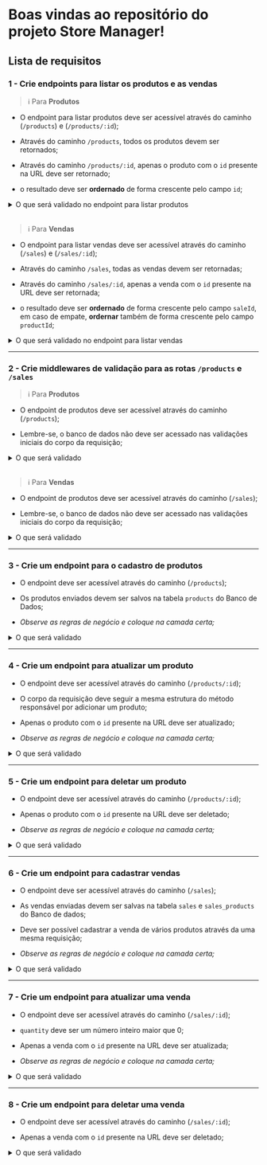 # Boas vindas ao repositório do projeto Store Manager!

## Lista de requisitos

### 1 - Crie endpoints para listar os produtos e as vendas

> :information_source: Para **Produtos**

- O endpoint para listar produtos deve ser acessível através do caminho (`/products`) e (`/products/:id`);

- Através do caminho `/products`, todos os produtos devem ser retornados;

- Através do caminho `/products/:id`, apenas o produto com o `id` presente na URL deve ser retornado;

- o resultado deve ser **ordernado** de forma crescente pelo campo `id`;

<details close>
  <summary>O que será validado no endpoint para listar produtos</summary>
  <br>

  > :point_right: Para o endpoint `GET /products`, será validado que todos produtos estão sendo retornados.
  - sua API deve responder com status http `200` e o seguinte `body`:
  ```json
    [
      {
        "id": 1,
        "name": "produto A",
        "quantity": 10
      },
      {
        "id": 2,
        "name": "produto B",
        "quantity": 20
      }
    ]
  ```

  > :point_right: Para o endpoint `GET /products/:id`, será validado que é possível listar um determinado produto.
  - sua API deve responder com status http `200` e o seguinte `body`:
    ```json
      {
        "id": 1,
        "name": "produto A",
        "quantity": 10
      }
    ```

  > :point_right: Para o endpoint `GET /products/:id`, será validado que não é possível listar um produto que não existe.

  - sua API deve responder com status http `404` e o seguinte `body`:
    ```json
      { "message": "Product not found" }
    ```
</details>
<br>

> :information_source: Para **Vendas**

- O endpoint para listar vendas deve ser acessível através do caminho (`/sales`) e (`/sales/:id`);

- Através do caminho `/sales`, todas as vendas devem ser retornadas;

- Através do caminho `/sales/:id`, apenas a venda com o `id` presente na URL deve ser retornada;

- o resultado deve ser **ordernado** de forma crescente pelo campo `saleId`, em caso de empate, **ordernar** também de forma crescente pelo campo `productId`;

<details close>
  <summary>O que será validado no endpoint para listar vendas</summary>
  <br>

  > :point_right: Para o endpoint `GET /sales`, será validado que todas vendas estão sendo retornados.
  - sua API deve responder com status http `200` e o seguinte `body`:
  ```json
    [
      {
        "saleId": 1,
        "date": "2021-09-09T04:54:29.000Z",
        "productId": 1,
        "quantity": 2
      },
      {
        "saleId": 1,
        "date": "2021-09-09T04:54:54.000Z",
        "productId": 2,
        "quantity": 2
      }
    ]
  ```

  > :point_right: Para o endpoint `GET /sales/:id`, será validado que é possível listar uma determinada venda.
  - sua API deve responder com status http `200` e o seguinte `body`:
    ```json
      [
        {
          "date": "2021-09-09T04:54:29.000Z",
          "productId": 1,
          "quantity": 2
        },
        {
          "date": "2021-09-09T04:54:54.000Z",
          "productId": 2,
          "quantity": 2
        }
      ]
    ```

  > :point_right: Para o endpoint `GET /sales/:id`, será validado que não é possível listar uma venda que não existe.
  - sua API deve responder com status http `404` e o seguinte `body`:
    ```json
      { "message": "Sale not found" }
    ```
</details>

---

### 2 - Crie middlewares de validação para as rotas `/products` e `/sales`

> :information_source: Para **Produtos**

- O endpoint de produtos deve ser acessível através do caminho (`/products`);

- Lembre-se, o banco de dados não deve ser acessado nas validações iniciais do corpo da requisição;

<details close>
  <summary>O que será validado</summary>
  <br>
  
  > :warning: Nenhum dos casos testados com informações inválidas ou com campos faltantes fará acesso ao banco de dados.
  
  > :point_right: Para o endpoint `POST /products`, o campo `name` deve ser uma _string_ com 5 ou mais caracteres e deve ser único.
  - Quando a requisição é feita sem o atributo `name` :  
    ```json
      { "quantity": 100 }
    ```
    - sua API deve responder com status http `400` e o seguinte `body`:
    ```json
      { "message": "\"name\" is required" }          
    ```
  - Quando a requisição é feita e contém o seguinte `body`:
    ```json
      { "name": "pro", "quantity": 100 }
    ```
    - sua API deve responder com status http `422` e o seguinte `body`:
    ```json
      { "message": "\"name\" length must be at least 5 characters long" }          
    ```


  > :point_right: O campo`quantity` deve ser um número inteiro maior que 0.
  - Quando a requisição é feita sem o atributo `quantity` :
    ``` json
      { "name": "produto" }
    ```
    - sua API deve responder com status http `400` e o seguinte `body`:
    ``` json
      { "message": "\"quantity\" is required" } 
    ```

  - Quando a requisição é feita com o `quantity`  menor ou igual a 0:
    ```json
      { "name": "produto", "quantity": 0 }
    ```
     ```json
      { "name": "produto", "quantity": -1 }
    ```
    - sua API deve responder com status http `422` e o seguinte `body`:
    ```json
    { "message": "\"quantity\" must be greater than or equal to 1" }           
    ```
</details>
<br>

> :information_source: Para **Vendas**

- O endpoint de produtos deve ser acessível através do caminho (`/sales`);

- Lembre-se, o banco de dados não deve ser acessado nas validações iniciais do corpo da requisição;

<details close>
  <summary>O que será validado</summary>
  <br>

  > :warning: Nenhum dos casos testados com informações inválidas ou com campos faltantes fará acesso ao banco de dados.
  
  > :point_right: será validado que o campo `productId` está presente no body.
  - Quando a requisição é feita sem o atributo `productId` :
    ```json
      [{ "quantity": 2 }]
    ```
    - sua API deve responder com status http `400` e o seguinte `body`:
    ```json
      { "message": "\"productId\" is required" }           
    ```
  
  > :point_right: será validado que o campo `quantity` está presente no body.
  - Quando a requisição é feita sem o atributo `quantity` :
    ```json
      [{ "productId": 1 }]
    ```
    - sua API deve responder com status http `400` e o seguinte `body`:
    ```json
      { "message": "\"quantity\" is required" }           
    ```
  
  - Quando a requisição é feita com o `quantity`  menor ou igual a 0:
    ```json
      [{ "productId": 1, "quantity": 0 }]
    ```
     ```json
      [{ "productId": 1, "quantity": -1 }]
    ```
    - sua API deve responder com status http `422` e o seguinte `body`:
    ```json
    { "message": "\"quantity\" must be greater than or equal to 1" }           
    ```
</details>

---
  
### 3 - Crie um endpoint para o cadastro de produtos

- O endpoint deve ser acessível através do caminho (`/products`);

- Os produtos enviados devem ser salvos na tabela `products` do Banco de Dados;

- *Observe as regras de negócio e coloque na camada certa;*

<details close>
  <summary>O que será validado</summary>
  <br>

  > :point_right: Para o endpoint `POST /products`, o campo `name` deve ser uma _string_ com 5 ou mais caracteres e deve ser único.

  - Quando a requisição é feita com o atributo `name` igual um já cadastrado:
    ```json
      { "name": "produto", "quantity": 100 }
    ```
    - sua API deve responder com status http `409` e o seguinte `body`:
    ```json
      { "message": "Product already exists" }
    ```

  > :point_right: Para o endpoint `POST /products`, quando a requisição é feita corretamente, o produto deve ser cadastrado.
  - Quando a requisição é feita e contém o seguinte `body`:
    ```json
      { "name": "produto", "quantity": 10 }
    ```
    - sua API deve responder com status http `201` e o seguinte `body`:
    ```json
      { "id": 1, "name": "produto", "quantity": 10 }

</details>

---

### 4 - Crie um endpoint para atualizar um produto

- O endpoint deve ser acessível através do caminho (`/products/:id`);

- O corpo da requisição deve seguir a mesma estrutura do método responsável por adicionar um produto;

- Apenas o produto com o `id` presente na URL deve ser atualizado;

- *Observe as regras de negócio e coloque na camada certa;*

<details close>
  <summary>O que será validado</summary>
  <br>

  > :point_right: Para o endpoint `PUT /products/:id`, quando a requisição é feita corretamente, o produto deve ser alterado.
  - Quando a requisição é feita e contém o seguinte `body`:
    ```json
      { "name": "produto", "quantity": 15 }
    ```
    - sua API deve responder com status http `200` e o seguinte `body`:
    ```json
      { "id": 1, "name": "produto", "quantity": 15 }
    ```

  > :point_right: Para o endpoint `PUT /products/:id`, será validado que não é possível alterar um produto que não existe.
  - sua API deve responder com status http `404` e o seguinte `body`:
    ```json
      { "message": "Product not found" }
    ```
</details>

---




### 5 - Crie um endpoint para deletar um produto

- O endpoint deve ser acessível através do caminho (`/products/:id`);

- Apenas o produto com o `id` presente na URL deve ser deletado;

- *Observe as regras de negócio e coloque na camada certa;*

<details close>
  <summary>O que será validado</summary>
  <br>

  > :point_right: Para o endpoint `DELETE /products/:id`, será validado que é possível deletar um produto com sucesso.
  - sua API deve responder com status http `204` e sem nenhuma resposta no `body`.

  > :point_right: Para o endpoint `DELETE /products/:id`, será validado que não é possível deletar um produto que não existe.
  - sua API deve responder com status http `404` e o seguinte `body`:
    ```json
      { "message": "Product not found" }
    ```
</details>

---

### 6 - Crie um endpoint para cadastrar vendas

- O endpoint deve ser acessível através do caminho (`/sales`);

- As vendas enviadas devem ser salvas na tabela `sales` e `sales_products` do Banco de dados;

- Deve ser possível cadastrar a venda de vários produtos através da uma mesma requisição;

- *Observe as regras de negócio e coloque na camada certa;*

<details close>
  <summary>O que será validado</summary>
  <br>

  > :point_right: Para o endpoint `POST /sales`, quando a requisição é feita corretamente, o produto deve ser cadastrado.
  - Quando a requisição é feita e contém o seguinte `body`:
    ```json
      [
        {
          "productId": 1,
          "quantity": 3
        }
      ]
    ```
    - sua API deve responder com status http `201` e o seguinte `body`:
    ```json
      {
        "id": 1,
        "itemsSold": [
          {
            "productId": 1,
            "quantity": 3
          }
        ]
      }
    ```

  > :point_right: Para o endpoint `POST /sales`, quando a requisição é feita corretamente, a venda deve ser cadastrada.
  - Quando a requisição é feita e contém o seguinte `body`:
    ```json
      [
        {
          "productId": 1,
          "quantity": 2
        },
        {
          "productId": 2,
          "quantity": 5
        }
      ]
    ```
    - sua API deve responder com status http `201` e o seguinte `body`:
    ```json
      {
        "id": 1,
        "itemsSold": [
          {
            "productId": 1,
            "quantity": 2
          },
          {
            "productId": 2,
            "quantity": 5
          }
        ]
      }
    ```
</details>

---

### 7 - Crie um endpoint para atualizar uma venda

- O endpoint deve ser acessível através do caminho (`/sales/:id`);

- `quantity` deve ser um número inteiro maior que 0;

- Apenas a venda com o `id` presente na URL deve ser atualizada;

- *Observe as regras de negócio e coloque na camada certa;*

<details close>
  <summary>O que será validado</summary>
  <br>

  > :point_right: Para o endpoint `PUT /sales/:id`, quando a requisição é feita corretamente, a venda deve ser alterada.
  - Quando a requisição é feita e contém o seguinte `body`:
    ```json
      [
        {
          "productId": 1,
          "quantity": 6
        }
      ]
    ```
    - sua API deve responder com status http `200` e o seguinte `body`:
    ```json
      {
        "saleId": 1,
        "itemUpdated": [
          {
            "productId": 1,
            "quantity": 6
          }
        ]
      }
    ```
</details>

---

### 8 - Crie um endpoint para deletar uma venda

- O endpoint deve ser acessível através do caminho (`/sales/:id`);

- Apenas a venda com o `id` presente na URL deve ser deletado;

<details close>
  <summary>O que será validado</summary>
  <br>

  > :point_right: Para o endpoint `DELETE /sales/:id`, será validado que é possível deletar uma venda com sucesso.
  - sua API deve responder com status http `204` e sem nenhuma resposta no `body`.
  
  > :point_right: Para o endpoint `DELETE /sales/:id`, será validado que não é possível deletar uma venda que não existe.
  - sua API deve responder com status http `404` e o seguinte `body`:
  ```json
    { "message": "Sale not found" }
  ```

</details>
